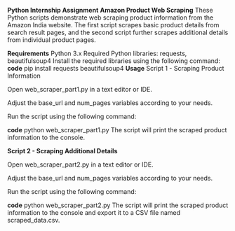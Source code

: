 **Python Internship Assignment**
**Amazon Product Web Scraping**
These Python scripts demonstrate web scraping product information from the Amazon India website. The first script scrapes basic product details from search result pages, and the second script further scrapes additional details from individual product pages.

**Requirements**
Python 3.x
Required Python libraries: requests, beautifulsoup4
Install the required libraries using the following command:
**code**
pip install requests beautifulsoup4
**Usage**
Script 1 - Scraping Product Information

Open web_scraper_part1.py in a text editor or IDE.

Adjust the base_url and num_pages variables according to your needs.

Run the script using the following command:

**code**
python web_scraper_part1.py
The script will print the scraped product information to the console.

**Script 2 - Scraping Additional Details**

Open web_scraper_part2.py in a text editor or IDE.

Adjust the base_url and num_pages variables according to your needs.

Run the script using the following command:

**code**
python web_scraper_part2.py
The script will print the scraped product information to the console and export it to a CSV file named scraped_data.csv.
